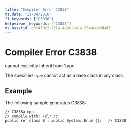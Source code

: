 ```yaml
---
title: "Compiler Error C3838"
ms.date: "11/04/2016"
f1_keywords: ["C3838"]
helpviewer_keywords: ["C3838"]
ms.assetid: d6f470c2-131a-4a8c-843a-254acd43da83
---
```

# Compiler Error C3838

cannot explicitly inherit from 'type'

The specified `type` cannot act as a base class in any class.

## Example

The following sample generates C3838:

```
// C3838a.cpp
// compile with: /clr /c
public ref class B : public System::Enum {};   // C3838
```
